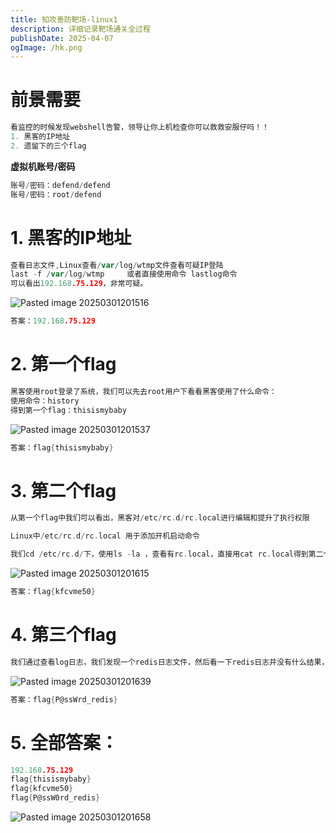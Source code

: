 ```yaml
---
title: 知攻善防靶场-linux1
description: 详细记录靶场通关全过程
publishDate: 2025-04-07
ogImage: /hk.png
---
```

# 前景需要
```go
看监控的时候发现webshell告警，领导让你上机检查你可以救救安服仔吗！！
1. 黑客的IP地址
2. 遗留下的三个flag
```
**虚拟机账号/密码**
```go
账号/密码：defend/defend
账号/密码：root/defend
```
# 1. 黑客的IP地址
```go
查看日志文件,Linux查看/var/log/wtmp文件查看可疑IP登陆
last -f /var/log/wtmp     或者直接使用命令 lastlog命令
可以看出192.168.75.129，非常可疑。
```

![Pasted image 20250301201516](https://blogslimer.oss-cn-shanghai.aliyuncs.com/blog/Pasted%20image%2020250301201516.png)

```go
答案：192.168.75.129
```
# 2. 第一个flag
```go
黑客使用root登录了系统，我们可以先去root用户下看看黑客使用了什么命令：
使用命令：history
得到第一个flag：thisismybaby
```

![Pasted image 20250301201537](https://blogslimer.oss-cn-shanghai.aliyuncs.com/blog/Pasted%20image%2020250301201537.png)

```go
答案：flag{thisismybaby}
```
# 3. 第二个flag
```go
从第一个flag中我们可以看出，黑客对/etc/rc.d/rc.local进行编辑和提升了执行权限

Linux中/etc/rc.d/rc.local 用于添加开机启动命令

我们cd /etc/rc.d/下，使用ls -la ，查看有rc.local，直接用cat rc.local得到第二个flag
```

![Pasted image 20250301201615](https://blogslimer.oss-cn-shanghai.aliyuncs.com/blog/Pasted%20image%2020250301201615.png)

```go
答案：flag{kfcvme50}
```
# 4. 第三个flag
```go
我们通过查看log日志，我们发现一个redis日志文件，然后看一下redis日志并没有什么结果，那么我们去看一下redis配置文件（more /etc/redis.conf）就得到第三个flag。
```

![Pasted image 20250301201639](https://blogslimer.oss-cn-shanghai.aliyuncs.com/blog/Pasted%20image%2020250301201639.png)

```go
答案：flag{P@ssWrd_redis}
```
# 5. 全部答案：
```go
192.168.75.129
flag{thisismybaby}
flag{kfcvme50}
flag{P@ssW0rd_redis}
```

![Pasted image 20250301201658](https://blogslimer.oss-cn-shanghai.aliyuncs.com/blog/Pasted%20image%2020250301201658.png)
